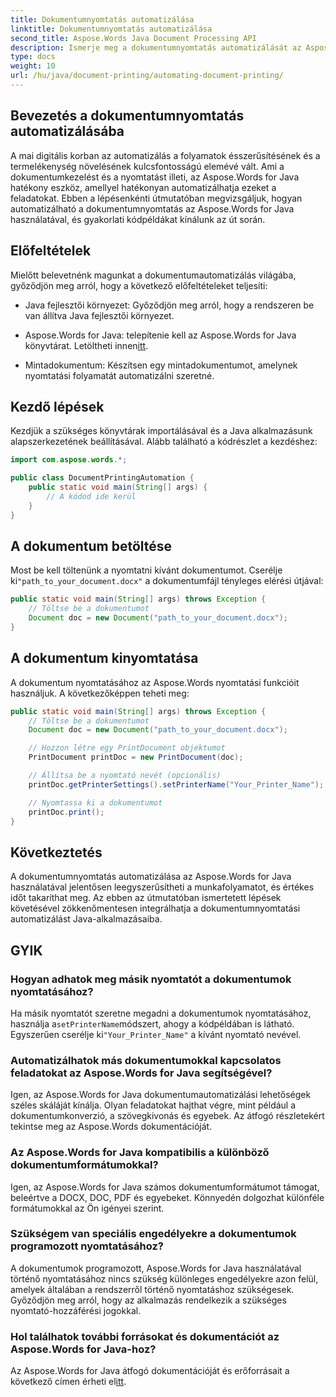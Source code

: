 ```yaml
---
title: Dokumentumnyomtatás automatizálása
linktitle: Dokumentumnyomtatás automatizálása
second_title: Aspose.Words Java Document Processing API
description: Ismerje meg a dokumentumnyomtatás automatizálását az Aspose.Words for Java használatával. Lépésről lépésre útmutató kódpéldákkal a hatékony dokumentumkezeléshez Java nyelven.
type: docs
weight: 10
url: /hu/java/document-printing/automating-document-printing/
---
```


## Bevezetés a dokumentumnyomtatás automatizálásába

A mai digitális korban az automatizálás a folyamatok ésszerűsítésének és a termelékenység növelésének kulcsfontosságú elemévé vált. Ami a dokumentumkezelést és a nyomtatást illeti, az Aspose.Words for Java hatékony eszköz, amellyel hatékonyan automatizálhatja ezeket a feladatokat. Ebben a lépésenkénti útmutatóban megvizsgáljuk, hogyan automatizálható a dokumentumnyomtatás az Aspose.Words for Java használatával, és gyakorlati kódpéldákat kínálunk az út során.

## Előfeltételek

Mielőtt belevetnénk magunkat a dokumentumautomatizálás világába, győződjön meg arról, hogy a következő előfeltételeket teljesíti:

- Java fejlesztői környezet: Győződjön meg arról, hogy a rendszeren be van állítva Java fejlesztői környezet.

-  Aspose.Words for Java: telepítenie kell az Aspose.Words for Java könyvtárat. Letöltheti innen[itt](https://releases.aspose.com/words/java/).

- Mintadokumentum: Készítsen egy mintadokumentumot, amelynek nyomtatási folyamatát automatizálni szeretné.

## Kezdő lépések

Kezdjük a szükséges könyvtárak importálásával és a Java alkalmazásunk alapszerkezetének beállításával. Alább található a kódrészlet a kezdéshez:

```java
import com.aspose.words.*;

public class DocumentPrintingAutomation {
    public static void main(String[] args) {
        // A kódod ide kerül
    }
}
```

## A dokumentum betöltése

 Most be kell töltenünk a nyomtatni kívánt dokumentumot. Cserélje ki`"path_to_your_document.docx"` a dokumentumfájl tényleges elérési útjával:

```java
public static void main(String[] args) throws Exception {
    // Töltse be a dokumentumot
    Document doc = new Document("path_to_your_document.docx");
}
```

## A dokumentum kinyomtatása

A dokumentum nyomtatásához az Aspose.Words nyomtatási funkcióit használjuk. A következőképpen teheti meg:

```java
public static void main(String[] args) throws Exception {
    // Töltse be a dokumentumot
    Document doc = new Document("path_to_your_document.docx");

    // Hozzon létre egy PrintDocument objektumot
    PrintDocument printDoc = new PrintDocument(doc);

    // Állítsa be a nyomtató nevét (opcionális)
    printDoc.getPrinterSettings().setPrinterName("Your_Printer_Name");

    // Nyomtassa ki a dokumentumot
    printDoc.print();
}
```

## Következtetés

A dokumentumnyomtatás automatizálása az Aspose.Words for Java használatával jelentősen leegyszerűsítheti a munkafolyamatot, és értékes időt takaríthat meg. Az ebben az útmutatóban ismertetett lépések követésével zökkenőmentesen integrálhatja a dokumentumnyomtatási automatizálást Java-alkalmazásaiba.

## GYIK

### Hogyan adhatok meg másik nyomtatót a dokumentumok nyomtatásához?

 Ha másik nyomtatót szeretne megadni a dokumentumok nyomtatásához, használja a`setPrinterName`módszert, ahogy a kódpéldában is látható. Egyszerűen cserélje ki`"Your_Printer_Name"` a kívánt nyomtató nevével.

### Automatizálhatok más dokumentumokkal kapcsolatos feladatokat az Aspose.Words for Java segítségével?

Igen, az Aspose.Words for Java dokumentumautomatizálási lehetőségek széles skáláját kínálja. Olyan feladatokat hajthat végre, mint például a dokumentumkonverzió, a szövegkivonás és egyebek. Az átfogó részletekért tekintse meg az Aspose.Words dokumentációját.

### Az Aspose.Words for Java kompatibilis a különböző dokumentumformátumokkal?

Igen, az Aspose.Words for Java számos dokumentumformátumot támogat, beleértve a DOCX, DOC, PDF és egyebeket. Könnyedén dolgozhat különféle formátumokkal az Ön igényei szerint.

### Szükségem van speciális engedélyekre a dokumentumok programozott nyomtatásához?

A dokumentumok programozott, Aspose.Words for Java használatával történő nyomtatásához nincs szükség különleges engedélyekre azon felül, amelyek általában a rendszerről történő nyomtatáshoz szükségesek. Győződjön meg arról, hogy az alkalmazás rendelkezik a szükséges nyomtató-hozzáférési jogokkal.

### Hol találhatok további forrásokat és dokumentációt az Aspose.Words for Java-hoz?

 Az Aspose.Words for Java átfogó dokumentációját és erőforrásait a következő címen érheti el[itt](https://reference.aspose.com/words/java/).